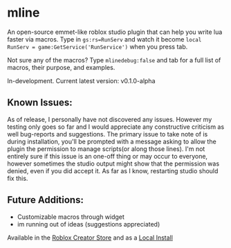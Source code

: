 # mline
An open-source emmet-like roblox studio plugin that can help you write lua faster via macros.
Type in `gs:rs=RunServ` and watch it become `local RunServ = game:GetService('RunService')` when you press tab.

Not sure any of the macros?
Type `mlinedebug:false` and tab for a full list of macros, their purpose, and examples.

In-development. Current latest version: v0.1.0-alpha

## Known Issues:
As of release, I personally have not discovered any issues. However my testing only goes so far and I would appreciate any constructive criticism as well bug-reports and suggestions.
The primary issue to take note of is during installation, you'll be prompted with a message asking to allow the plugin the permission to manage scripts(or along those lines). I'm not entirely sure if this issue is an one-off thing or may occur to everyone, however sometimes the studio output might show that the permission was denied, even if you did accept it. As far as I know, restarting studio should fix this.

## Future Additions:
- Customizable macros through widget
- im running out of ideas (suggestions appreciated)

Available in the [Roblox Creator Store](https://create.roblox.com/store/asset/98933594400163/mline) and as a [Local Install](https://github.com/NewlineVoid/mline/releases/tag/v0.1.0-alpha)

